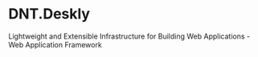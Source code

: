 # DNT.Deskly
Lightweight and Extensible Infrastructure for Building Web Applications - Web Application Framework
